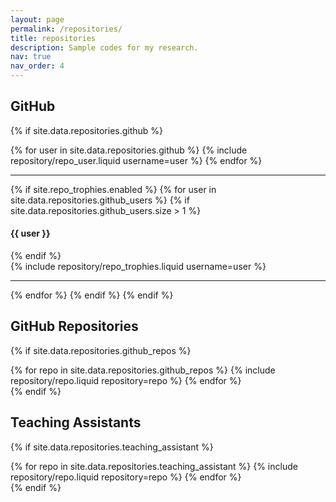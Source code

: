 ```yaml
---
layout: page
permalink: /repositories/
title: repositories
description: Sample codes for my research.
nav: true
nav_order: 4
---
```


## GitHub

{% if site.data.repositories.github %}

<div class="repositories d-flex flex-wrap flex-md-row flex-column justify-content-between align-items-center">
  {% for user in site.data.repositories.github %}
    {% include repository/repo_user.liquid username=user %}
  {% endfor %}
</div>

---

{% if site.repo_trophies.enabled %}
{% for user in site.data.repositories.github_users %}
{% if site.data.repositories.github_users.size > 1 %}

  <h4>{{ user }}</h4>
  {% endif %}
  <div class="repositories d-flex flex-wrap flex-md-row flex-column justify-content-between align-items-center">
  {% include repository/repo_trophies.liquid username=user %}
  </div>

---

{% endfor %}
{% endif %}
{% endif %}

## GitHub Repositories

{% if site.data.repositories.github_repos %}

<div class="repositories d-flex flex-wrap flex-md-row flex-column justify-content-between align-items-center">
  {% for repo in site.data.repositories.github_repos %}
    {% include repository/repo.liquid repository=repo %}
  {% endfor %}
</div>
{% endif %}

## Teaching Assistants

{% if site.data.repositories.teaching_assistant %}

<div class="teaching-assistants d-flex flex-wrap flex-md-row flex-column justify-content-between align-items-center">
  {% for repo in site.data.repositories.teaching_assistant %}
    {% include repository/repo.liquid repository=repo %}
  {% endfor %}
</div>
{% endif %}